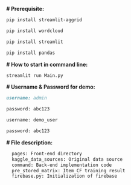 **# Prerequisite:**

```bash
pip install streamlit-aggrid

pip install wordcloud

pip install streamlit

pip install pandas
```

**# How to start in command line:**

```python
streamlit run Main.py 
```

**# Username & Password for demo:**

```markdown
username: admin 

password: abc123

username: demo_user

password: abc123
```

**# File description:**

```markdown
  pages: Front-end directory
  kaggle_data_sources: Original data source
  command: Back-end implementation code
  pre_stored_matrix: Item_CF training result
  firebase.py: Initialization of firebase
```
